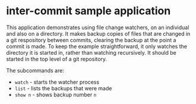 # inter-commit sample application

This application demonstrates using file change watchers, on an individual and
also on a directory. It makes backup copies of files that are changed in a git
respository between commits, clearing the backup at the point a commit is
made. To keep the example straightforward, it only watches the directory it
is started in, rather than watching recursively. It should be started in the
top level of a git repository.

The subcommands are:

* `watch` - starts the watcher process
* `list` - lists the backups that were made
* `show n` - shows backup number `n`
